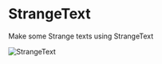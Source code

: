 # StrangeText

Make some Strange texts using StrangeText

![StrangeText](https://user-images.githubusercontent.com/86483537/130533370-767c22d5-3e38-4951-b7a2-1399a17cdaaf.png)
